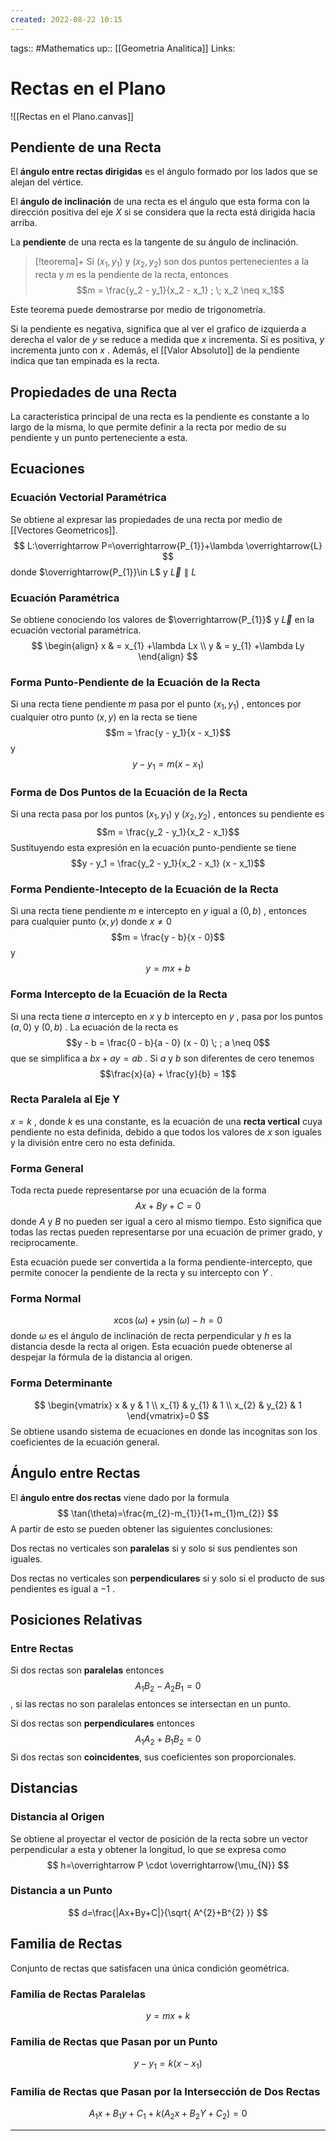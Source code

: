 ```yaml
---
created: 2022-08-22 10:15
---
```

tags:: #Mathematics 
up:: [[Geometria Analitica]]
Links: 
# Rectas en el Plano
![[Rectas en el Plano.canvas]]
## Pendiente de una Recta
El **ángulo entre rectas dirigidas** es el ángulo formado por los lados que se alejan del vértice.

El **ángulo de inclinación** de una recta es el ángulo que esta forma con la dirección positiva del eje $X$ si se considera que la recta está dirigida hacia arriba.

La **pendiente** de una recta es la tangente de su ángulo de inclinación.

> [!teorema]+
> Si $(x_1, y_1)$ y $(x_2, y_2)$ son dos puntos pertenecientes a la recta y $m$ es la pendiente de la recta, entonces $$m = \frac{y_2 - y_1}{x_2 - x_1} ; \; x_2 \neq x_1$$

Este teorema puede demostrarse por medio de trigonometría.

Si la pendiente es negativa, significa que al ver el grafico de izquierda a derecha el valor de $y$ se reduce a medida que $x$ incrementa. Si es positiva, $y$ incrementa junto con $x$ . Además, el [[Valor Absoluto]] de la pendiente indica que tan empinada es la recta.

## Propiedades de una Recta
La característica principal de una recta es la pendiente es constante a lo largo de la misma, lo que permite definir a la recta por medio de su pendiente y un punto perteneciente a esta.

## Ecuaciones
### Ecuación Vectorial Paramétrica
Se obtiene al expresar las propiedades de una recta por medio de [[Vectores Geometricos]]. $$
L:\overrightarrow P=\overrightarrow{P_{1}}+\lambda \overrightarrow{L}
$$
donde $\overrightarrow{P_{1}}\in L$ y $\overrightarrow{L}\parallel L$

### Ecuación Paramétrica
Se obtiene conociendo los valores de $\overrightarrow{P_{1}}$ y $\overrightarrow{L}$ en la ecuación vectorial paramétrica. $$
\begin{align}
x & =  x_{1}  +\lambda   Lx \\
y & =  y_{1}  +\lambda Ly
\end{align}
$$

### Forma Punto-Pendiente de la Ecuación de la Recta
Si una recta tiene pendiente $m$ pasa por el punto $(x_1, y_1)$ , entonces por cualquier otro punto $(x,y)$ en la recta se tiene $$m = \frac{y - y_1}{x - x_1}$$ y $$y - y_1 = m(x - x_1)$$
### Forma de Dos Puntos de la Ecuación de la Recta
Si una recta pasa por los puntos $(x_1, y_1)$ y $(x_2, y_2)$ , entonces su pendiente es  $$m = \frac{y_2 - y_1}{x_2 - x_1}$$
Sustituyendo esta expresión en la ecuación punto-pendiente se tiene $$y - y_1 = \frac{y_2 - y_1}{x_2 - x_1} (x - x_1)$$
### Forma Pendiente-Intecepto de la Ecuación de la Recta
Si una recta tiene pendiente $m$ e intercepto en $y$ igual a $(0, b)$ , entonces  para cualquier punto $(x,y)$ donde $x \neq 0$ $$m = \frac{y - b}{x - 0}$$ y $$y = mx + b$$

### Forma Intercepto de la Ecuación de la Recta
Si una recta tiene $a$ intercepto en $x$ y $b$ intercepto en $y$ , pasa por los puntos $(a,0$) y $(0, b)$ . La ecuación de la recta es $$y - b = \frac{0 - b}{a - 0} (x - 0) \; ; a \neq 0$$
que se simplifica a $bx + ay = ab$ . Si $a$ y $b$ son diferentes de cero tenemos $$\frac{x}{a} + \frac{y}{b} = 1$$
### Recta Paralela al Eje Y
$x=k$ , donde $k$ es una constante, es la ecuación de una **recta vertical** cuya pendiente no esta definida, debido a que todos los valores de $x$ son iguales y la división entre cero no esta definida. 

### Forma General
Toda recta puede representarse por una ecuación de la forma $$
Ax+By+C=0
$$ donde $A$ y $B$ no pueden ser igual a cero al mismo tiempo. Esto significa que todas las rectas pueden representarse por una ecuación de primer grado, y reciprocamente.

Esta ecuación puede ser convertida a la forma pendiente-intercepto, que permite conocer la pendiente de la recta y su intercepto con $Y$ .

### Forma Normal
$$
x\cos(\omega)+y\sin(\omega)-h=0
$$
donde $\omega$ es el ángulo de inclinación de recta perpendicular y $h$ es la distancia desde la recta al origen. Esta ecuación puede obtenerse al despejar la fórmula de la distancia al origen.

### Forma Determinante
$$
\begin{vmatrix}
x & y & 1 \\
x_{1} & y_{1} & 1 \\
x_{2} & y_{2} & 1
\end{vmatrix}=0
$$
Se obtiene usando sistema de ecuaciones en donde las incognitas son los coeficientes de la ecuación general.

## Ángulo entre Rectas
El **ángulo entre dos rectas** viene dado por la formula $$
\tan(\theta)=\frac{m_{2}-m_{1}}{1+m_{1}m_{2}}
$$
A partir de esto se pueden obtener las siguientes conclusiones:

Dos rectas no verticales son **paralelas** si y solo si sus pendientes son iguales.

Dos rectas no verticales son **perpendiculares** si y solo si el producto de sus pendientes es igual a $-1$ .

## Posiciones Relativas
### Entre Rectas
Si dos rectas son **paralelas** entonces $$A_{1}B_{2}-A_{2}B_{1}=0$$, si las rectas no son paralelas entonces se intersectan en un punto.

Si dos rectas son **perpendiculares** entonces $$
A_{1}A_{2}+B_{1}B_{2}=0
$$
Si dos rectas son **coincidentes**, sus coeficientes son proporcionales.

## Distancias
### Distancia al Origen
Se obtiene al proyectar el vector de posición de la recta sobre un vector perpendicular a esta y obtener la longitud, lo que se expresa como $$
h=\overrightarrow P \cdot \overrightarrow{\mu_{N}}
$$
### Distancia a un Punto
$$
d=\frac{|Ax+By+C|}{\sqrt{ A^{2}+B^{2} }}
$$

## Familia de Rectas
Conjunto de rectas que satisfacen una única condición geométrica.

### Familia de Rectas Paralelas
$$y=mx+k$$

### Familia de Rectas que Pasan por un Punto
$$
y-y_{1}=k(x-x_{1})
$$

### Familia de Rectas que Pasan por la Intersección de Dos Rectas
$$
A_{1}x+B_{1}y+C_{1}+k(A_{2}x+B_{2}Y+C_{2})=0
$$
___
